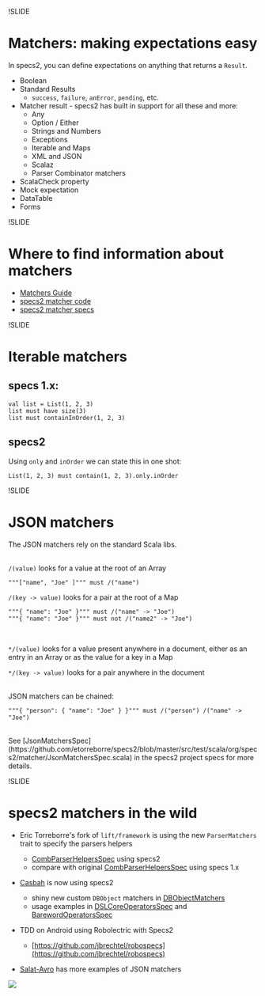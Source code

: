 !SLIDE

# Matchers: making expectations easy

In specs2, you can define expectations on anything that returns a ``Result``.

- Boolean
- Standard Results
    - ``success``, ``failure``, ``anError``, ``pending``, etc.
- Matcher result - specs2 has built in support for all these and more:
    - Any
    - Option / Either
    - Strings and Numbers
    - Exceptions
    - Iterable and Maps
    - XML and JSON
    - Scalaz
    - Parser Combinator matchers
- ScalaCheck property
- Mock expectation
- DataTable
- Forms

!SLIDE

# Where to find information about matchers

- [Matchers Guide](http://etorreborre.github.com/specs2/guide/org.specs2.guide.Matchers.html)
- [specs2 matcher code](https://github.com/etorreborre/specs2/tree/master/src/main/scala/org/specs2/matcher)
- [specs2 matcher specs](https://github.com/etorreborre/specs2/tree/master/src/test/scala/org/specs2/matcher)

!SLIDE

# Iterable matchers

## specs 1.x:

    val list = List(1, 2, 3)
    list must have size(3)
    list must containInOrder(1, 2, 3)

## specs2

Using ``only`` and ``inOrder`` we can state this in one shot:

    List(1, 2, 3) must contain(1, 2, 3).only.inOrder

!SLIDE

# JSON matchers

<span class="clarification">The JSON matchers rely on the standard Scala libs.</span>
<br/>
<br/>

``/(value)`` looks for a value at the root of an Array

    """["name", "Joe" ]""" must /("name")

``/(key -> value)`` looks for a pair at the root of a Map

    """{ "name": "Joe" }""" must /("name" -> "Joe")
    """{ "name": "Joe" }""" must not /("name2" -> "Joe")
<br/>

``*/(value)`` looks for a value present anywhere in a document, either as an entry in an Array
or as the value for a key in a Map

``*/(key -> value)`` looks for a pair anywhere in the document
<br/>
<br/>

JSON matchers can be chained:

    """{ "person": { "name": "Joe" } }""" must /("person") /("name" -> "Joe")
<br/>
See [JsonMatchersSpec](https://github.com/etorreborre/specs2/blob/master/src/test/scala/org/specs2/matcher/JsonMatchersSpec.scala)
in the specs2 project specs for more details.

!SLIDE

# specs2 matchers in the wild

- Eric Torreborre's fork of ``lift/framework`` is using the new ``ParserMatchers`` trait to specify the parsers helpers
    - [CombParserHelpersSpec](http://bit.ly/idczY2) using specs2
    - compare with original [CombParserHelpersSpec](https://github.com/lift/framework/blob/master/core/util/src/test/scala/net/liftweb/util/CombParserHelpersSpec.scala) using specs 1.x

- [Casbah](https://github.com/mongodb/casbah) is now using specs2
    - shiny new custom ``DBObject`` matchers in [DBObjectMatchers](https://github.com/mongodb/casbah/blob/master/casbah-commons/src/main/scala/test/MongoDBSpecification.scala)
    - usage examples in [DSLCoreOperatorsSpec](https://github.com/mongodb/casbah/blob/master/casbah-query/src/test/scala/DSLCoreOperatorsSpec.scala)
    and [BarewordOperatorsSpec](https://github.com/mongodb/casbah/blob/master/casbah-query/src/test/scala/BarewordOperatorsSpec.scala)

- TDD on Android using Robolectric with Specs2
    - [https://github.com/jbrechtel/robospecs](https://github.com/jbrechtel/robospecs)

- [Salat-Avro](https://github.com/T8Webware/salat-avro) has more examples of JSON matchers




<img class="logo" src="/img/novus-logo.gif" />
